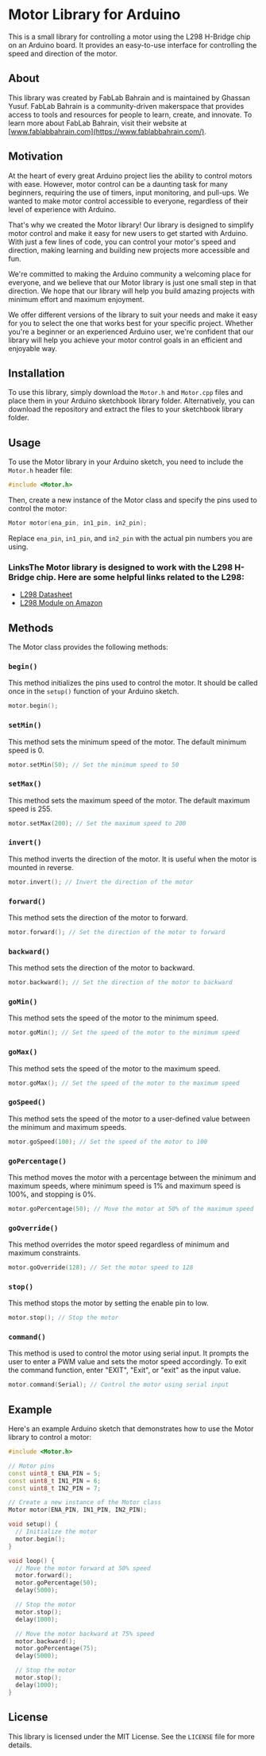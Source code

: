 # Motor Library for Arduino

This is a small library for controlling a motor using the L298 H-Bridge chip on an Arduino board. It provides an easy-to-use interface for controlling the speed and direction of the motor.

## About

This library was created by FabLab Bahrain and is maintained by Ghassan Yusuf. FabLab Bahrain is a community-driven makerspace that provides access to tools and resources for people to learn, create, and innovate. To learn more about FabLab Bahrain, visit their website at [www.fablabbahrain.com](https://www.fablabbahrain.com/).

## Motivation

At the heart of every great Arduino project lies the ability to control motors with ease. However, motor control can be a daunting task for many beginners, requiring the use of timers, input monitoring, and pull-ups. We wanted to make motor control accessible to everyone, regardless of their level of experience with Arduino.

That's why we created the Motor library! Our library is designed to simplify motor control and make it easy for new users to get started with Arduino. With just a few lines of code, you can control your motor's speed and direction, making learning and building new projects more accessible and fun.

We're committed to making the Arduino community a welcoming place for everyone, and we believe that our Motor library is just one small step in that direction. We hope that our library will help you build amazing projects with minimum effort and maximum enjoyment.

We offer different versions of the library to suit your needs and make it easy for you to select the one that works best for your specific project. Whether you're a beginner or an experienced Arduino user, we're confident that our library will help you achieve your motor control goals in an efficient and enjoyable way.

## Installation

To use this library, simply download the `Motor.h` and `Motor.cpp` files and place them in your Arduino sketchbook library folder. Alternatively, you can download the repository and extract the files to your sketchbook library folder.

## Usage

To use the Motor library in your Arduino sketch, you need to include the `Motor.h` header file:

```c++
#include <Motor.h>
```

Then, create a new instance of the Motor class and specify the pins used to control the motor:

```c++
Motor motor(ena_pin, in1_pin, in2_pin);
```

Replace `ena_pin`, `in1_pin`, and `in2_pin` with the actual pin numbers you are using.

### LinksThe Motor library is designed to work with the L298 H-Bridge chip. Here are some helpful links related to the L298:

- [L298 Datasheet](https://www.st.com/resource/en/datasheet/l298.pdf)
- [L298 Module on Amazon](https://www.amazon.com/L298N-Controller-Stepper-Driver-Module/dp/B014KMHSW6)

## Methods

The Motor class provides the following methods:

### `begin()`

This method initializes the pins used to control the motor. It should be called once in the `setup()` function of your Arduino sketch.

```c++
motor.begin();
```

### `setMin()`

This method sets the minimum speed of the motor. The default minimum speed is 0.

```c++
motor.setMin(50); // Set the minimum speed to 50
```

### `setMax()`

This method sets the maximum speed of the motor. The default maximum speed is 255.

```c++
motor.setMax(200); // Set the maximum speed to 200
```

### `invert()`

This method inverts the direction of the motor. It is useful when the motor is mounted in reverse.

```c++
motor.invert(); // Invert the direction of the motor
```

### `forward()`

This method sets the direction of the motor to forward.

```c++
motor.forward(); // Set the direction of the motor to forward
```

### `backward()`

This method sets the direction of the motor to backward.

```c++
motor.backward(); // Set the direction of the motor to backward
```

### `goMin()`

This method sets the speed of the motor to the minimum speed.

```c++
motor.goMin(); // Set the speed of the motor to the minimum speed
```

### `goMax()`

This method sets the speed of the motor to the maximum speed.

```c++
motor.goMax(); // Set the speed of the motor to the maximum speed
```

### `goSpeed()`

This method sets the speed of the motor to a user-defined value between the minimum and maximum speeds.

```c++
motor.goSpeed(100); // Set the speed of the motor to 100
```

### `goPercentage()`

This method moves the motor with a percentage between the minimum and maximum speeds, where minimum speed is 1% and maximum speed is 100%, and stopping is 0%.

```c++
motor.goPercentage(50); // Move the motor at 50% of the maximum speed
```

### `goOverride()`

This method overrides the motor speed regardless of minimum and maximum constraints.

```c++
motor.goOverride(128); // Set the motor speed to 128
```

### `stop()`

This method stops the motor by setting the enable pin to low.

```c++
motor.stop(); // Stop the motor
```

### `command()`

This method is used to control the motor using serial input. It prompts the user to enter a PWM value and sets the motor speed accordingly. To exit the command function, enter "EXIT", "Exit", or "exit" as the input value.

```c++
motor.command(Serial); // Control the motor using serial input
```

## Example

Here's an example Arduino sketch that demonstrates how to use the Motor library to control a motor:

```c++
#include <Motor.h>

// Motor pins
const uint8_t ENA_PIN = 5;
const uint8_t IN1_PIN = 6;
const uint8_t IN2_PIN = 7;

// Create a new instance of the Motor class
Motor motor(ENA_PIN, IN1_PIN, IN2_PIN);

void setup() {
  // Initialize the motor
  motor.begin();
}

void loop() {
  // Move the motor forward at 50% speed
  motor.forward();
  motor.goPercentage(50);
  delay(5000);

  // Stop the motor
  motor.stop();
  delay(1000);

  // Move the motor backward at 75% speed
  motor.backward();
  motor.goPercentage(75);
  delay(5000);

  // Stop the motor
  motor.stop();
  delay(1000);
}
```

## License

This library is licensed under the MIT License. See the `LICENSE` file for more details.
